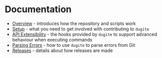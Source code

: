 # Documentation

 - [Overview](./overview.md) - introduces how the repository and scripts work
 - [Setup](./setup.md) - what you need to get involved with contributing to `dugite`
 - [API Extensibility](./api-extensibility.md) - the hooks provided by `dugite` to support advanced behaviour when executing commands
 - [Parsing Errors](./parsing-errors.md) - how to use `dugite` to parse errors from Git
 - [Releases](./releases.md) - details about how releases are made

